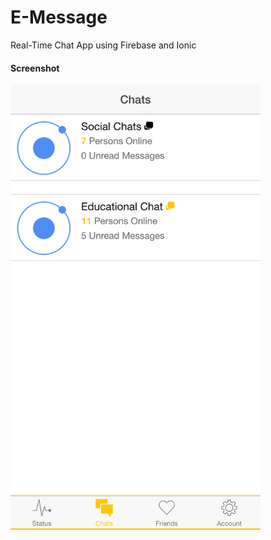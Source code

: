 # E-Message

Real-Time Chat App using Firebase and Ionic


#### Screenshot

<img src="https://github.com/JSalaat/E-Message/blob/master/localhost_8100_(iPhone%206_7_8).png?raw=true" width="400" />
